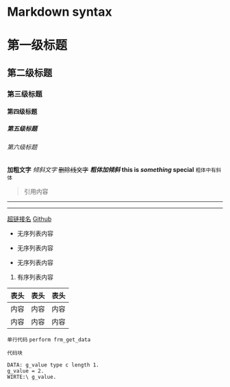 # Markdown syntax

# 第一级标题
## 第二级标题
### 第三级标题
#### 第四级标题
##### 第五级标题
###### 第六级标题
**加粗文字**
_倾斜文字_
~~删除线文字~~
***粗体加倾斜***
**this is _something_ special** `粗体中有斜体`
>引用内容
---
***
[超链接名](超链接地址 "超链接title")
[Github](https://github.com/)
- 无序列表内容
+ 无序列表内容
* 无序列表内容
1. 有序列表内容

表头|表头|表头
---|:--:|---:
内容|内容|内容
内容|内容|内容

`单行代码`
`perform frm_get_data`
```
代码块
```
```
DATA: g_value type c length 1.
g_value = 2.
WIRTE:\ g_value.
```
